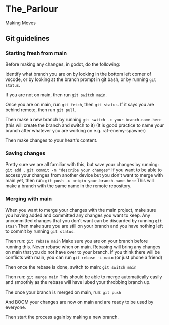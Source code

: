 # The_Parlour
Making Moves

## Git guidelines

### Starting fresh from main
Before making any changes, in godot, do the following:

Identify what branch you are on by looking in the bottom left corner of vscode, or by looking at the branch prompt in git bash, or by running `git status`. 

If you are not on main, then run `git switch main`. 

Once you are on main, run `git fetch`, then `git status`. If it says you are behind remote, then run `git pull`. 

Then make a new branch by running `git switch -c your-branch-name-here` (this will create the branch and switch to it)
(It is good practice to name your branch after whatever you are working on e.g. raf-enemy-spawner)

Then make changes to your heart's content. 

### Saving changes
Pretty sure we are all familiar with this, but save your changes by running:
`git add .`
`git commit -m "describe your changes"`
If you want to be able to access your changes from another device but you don't want to merge with main yet, then run:
`git push -u origin your-branch-name-here`
This will make a branch with the same name in the remote repository. 

### Merging with main
When you want to merge your changes with the main project, make sure you having added and committed any changes you want to keep. Any uncommitted changes that you don't want can be discarded by running `git stash`
Then make sure you are still on your branch and you have nothing left to commit by running `git status`. 

Then run:
`git rebase main`
Make sure you are on your branch before running this. Never rebase when on main. Rebasing will bring any changes on main that you do not have over to your branch. If you think there will be conflicts with main, you can run `git rebase -i main` (or just phone a friend)

Then once the rebase is done, switch to main:
`git switch main`

Then run:
`git merge main`
This should be able to merge automatically easily and smoothly as the rebase will have lubed your throbbing branch up. 

The once your branch is merged on main, run:
`git push`

And BOOM your changes are now on main and are ready to be used by everyone. 

Then start the process again by making a new branch. 




